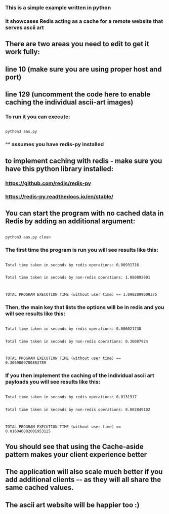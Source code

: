 ### This is a simple example written in python 
### It showcases Redis acting as a cache for a remote website that serves ascii art
## There are two areas you need to edit to get it work fully:
## line 10 (make sure you are using proper host and port)
## line 129 (uncomment the code here to enable caching the individual ascii-art images)

### To run it you can execute:

<code>
python3 aas.py
</code>

### ^^ assumes you have redis-py installed

## to implement caching with redis - make sure you have this python library installed: 
### https://github.com/redis/redis-py
### https://redis-py.readthedocs.io/en/stable/

## You can start the program with no cached data in Redis by adding an additional argument:

<code>
python3 aas.py clean
</code>


### The first time the program is run you will see results like this:

<code>
Total time taken in seconds by redis operations: 0.00931716

Total time taken in seconds by non-redis operations: 1.080892801

TOTAL PROGRAM EXECUTION TIME (without user time) == 1.0902099609375
</code>

### Then, the main key that lists the options will be in redis and you will see results like this:

<code>
Total time taken in seconds by redis operations: 0.006021738

Total time taken in seconds by non-redis operations: 0.30087924

TOTAL PROGRAM EXECUTION TIME (without user time) == 0.3069009780883789
</code>

### If you then implement the caching of the individual ascii art payloads you will see results like this:

<code>
Total time taken in seconds by redis operations: 0.0131917

Total time taken in seconds by non-redis operations: 0.002849102

TOTAL PROGRAM EXECUTION TIME (without user time) == 0.016040802001953125
</code>

## You should see that using the Cache-aside pattern makes your client experience better 
## The application will also scale much better if you add additional clients -- as they will all share the same cached values.
## The ascii art website will be happier too :) 
